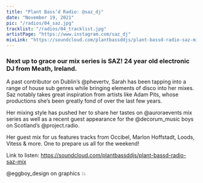 ```yaml
---
title: "Plant Bass’d Radio: @saz_dj"
date: "November 19, 2021"
pic: "/radios/04_saz.jpg"
tracklist: "/radios/04_tracklist.jpg"
artistPage: "https://www.instagram.com/saz_dj"
mixLink: "https://soundcloud.com/plantbassddjs/plant-bassd-radio-saz-mix"
---
```


### Next up to grace our mix series is SAZ! 24 year old electronic DJ from Meath, Ireland.

A past contributor on Dublin’s @phevertv, Sarah has been tapping into a range of house sub genres while bringing elements of disco into her mixes. Saz notably takes great inspiration from artists like Adam Pits, whose productions she’s been greatly fond of over the last few years.

Her mixing style has pushed her to share her tastes on @auroraevents mix series as well as a recent guest appearance for the @decorum_music boys on Scotland’s @project.radio.

Her guest mix for us features tracks from Occibel, Marlon Hoffstadt, Loods, Vitess & more. One to prepare us all for the weekend!

Link to listen: https://soundcloud.com/plantbassddjs/plant-bassd-radio-saz-mix

@eggboy_design on graphics 💥
